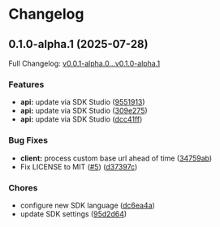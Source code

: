 # Changelog

## 0.1.0-alpha.1 (2025-07-28)

Full Changelog: [v0.0.1-alpha.0...v0.1.0-alpha.1](https://github.com/llamastack/llama-stack-client-go/compare/v0.0.1-alpha.0...v0.1.0-alpha.1)

### Features

* **api:** update via SDK Studio ([9551913](https://github.com/llamastack/llama-stack-client-go/commit/9551913aeae9e18c28c39e30d4a258ee927550b3))
* **api:** update via SDK Studio ([309e275](https://github.com/llamastack/llama-stack-client-go/commit/309e2756b27dd666c6b46599340936fea8f8db09))
* **api:** update via SDK Studio ([dcc41ff](https://github.com/llamastack/llama-stack-client-go/commit/dcc41ffcbdec14a476985db477ce85e205e598ba))


### Bug Fixes

* **client:** process custom base url ahead of time ([34759ab](https://github.com/llamastack/llama-stack-client-go/commit/34759ab215115e3603963256d9b9526a260f44d4))
* Fix LICENSE to MIT ([#5](https://github.com/llamastack/llama-stack-client-go/issues/5)) ([d37397c](https://github.com/llamastack/llama-stack-client-go/commit/d37397ce499dddeb925b3469296efe8ae578b5ff))


### Chores

* configure new SDK language ([dc6ea4a](https://github.com/llamastack/llama-stack-client-go/commit/dc6ea4a0e9dcf92a9615bb736e2665e332f34e04))
* update SDK settings ([95d2d64](https://github.com/llamastack/llama-stack-client-go/commit/95d2d649fd287ab4c4bf325bb9f325e3e062c4d3))
